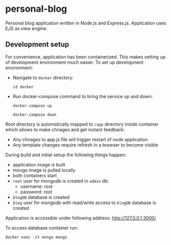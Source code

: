 # personal-blog
Personal blog application written in Node.js and Express.js. Application uses EJS as view engine.

## Development setup
For convenience, application has been containerized. This makes setting up of development environment much easier. To set up development environment:

* Navigate to `docker` directory:
    ```
    cd docker
    ```
* Run docker-compose command to bring the service up and down:
    ```
    docker-compose up
    ```
    ```
    docker-compose down
    ```
Root directory is automatically mapped to `/app` directory inside container which allows to make chnages and get instant feedback:

* Any chnages to app.js file will trigger restart of node application
* Any template changes require refresh in a browser to become visible

During build and initial setup the following things happen:
* application image is built 
* mongo image is pulled locally
* both containers start
* `root` user for mongodb is created in `admin` db:
    * username: root
    * password: root
* `blogDB` database is created 
* `blog` user for mongodb with read/write access to `blogDB` database is created

Application is accessible under following address: http://127.0.0.1:3000/

To access database container run:
```
docker exec -it mongo mongo 
```